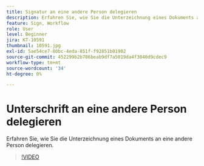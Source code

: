 ```yaml
---
title: Signatur an eine andere Person delegieren
description: Erfahren Sie, wie Sie die Unterzeichnung eines Dokuments an eine andere Person delegieren.
feature: Sign, Workflow
role: User
level: Beginner
jira: KT-10591
thumbnail: 10591.jpg
exl-id: 5ae54ce7-80bc-4eda-851f-f92851b01902
source-git-commit: 452299b2b786beab9df7a5019da4f3840d9cdec9
workflow-type: tm+mt
source-wordcount: '34'
ht-degree: 0%

---
```


# Unterschrift an eine andere Person delegieren

Erfahren Sie, wie Sie die Unterzeichnung eines Dokuments an eine andere Person delegieren.

>[!VIDEO](https://video.tv.adobe.com/v/343856?quality=12&learn=on&hidetitle=true)
